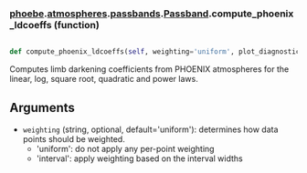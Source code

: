 ### [phoebe](phoebe.md).[atmospheres](phoebe.atmospheres.md).[passbands](phoebe.atmospheres.passbands.md).[Passband](phoebe.atmospheres.passbands.Passband.md).compute_phoenix_ldcoeffs (function)


```py

def compute_phoenix_ldcoeffs(self, weighting='uniform', plot_diagnostics=False)

```



Computes limb darkening coefficients from PHOENIX atmospheres for the linear,
log, square root, quadratic and power laws.

Arguments
----------
* `weighting` (string, optional, default='uniform'): determines how data
    points should be weighted.
    * 'uniform':  do not apply any per-point weighting
    * 'interval': apply weighting based on the interval widths

